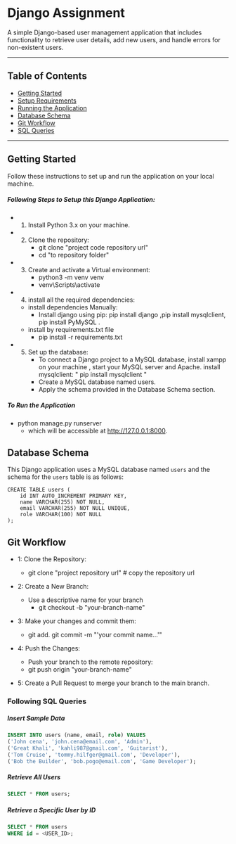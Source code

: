 # Django Assignment

A simple Django-based user management application that includes functionality to retrieve user details, add new users, and handle errors for non-existent users.

---

## Table of Contents
- [Getting Started](#getting-started)
- [Setup Requirements](#setup-requirements)
- [Running the Application](#running-the-application)
- [Database Schema](#database-schema)
- [Git Workflow](#git-workflow)
- [SQL Queries](#sql-queries)

---

## Getting Started
Follow these instructions to set up and run the application on your local machine.
##### Following Steps to Setup this Django Application:
- 1. Install Python 3.x on your machine.
- 2. Clone the repository:
     - git clone "project code repository url"
     - cd "to repository folder"
- 3. Create and activate a Virtual environment:
     - python3 -m venv venv
     - venv\Scripts\activate
- 4. install all the required dependencies:
  - install dependencies Manually:
     - Install django using pip: pip install django ,pip install mysqlclient, pip install PyMySQL . 
  - install by requirements.txt file
     - pip install -r requirements.txt
- 5. Set up the database:
     - To connect a Django project to a MySQL database, install xampp on your machine , start your MySQL server and Apache. install 
       mysqlclient: " pip install mysqlclient "
     - Create a MySQL database named users.
     - Apply the schema provided in the Database Schema section.
     
##### To Run the Application 
- python manage.py runserver 
  - which will be accessible at http://127.0.0.1:8000.



## Database Schema
This Django application uses a MySQL database named `users` and the schema for the `users` table is as follows:

```sql-code
CREATE TABLE users (
    id INT AUTO_INCREMENT PRIMARY KEY,
    name VARCHAR(255) NOT NULL,
    email VARCHAR(255) NOT NULL UNIQUE,
    role VARCHAR(100) NOT NULL
);
```

## Git Workflow

- 1: Clone the Repository:
  - git clone "project repository url" # copy the repository url

- 2: Create a New Branch:
  - Use a descriptive name for your branch
    - git checkout -b "your-branch-name"

- 3: Make your changes and commit them:
     - git add. git commit -m "'your commit name...'"

- 4: Push the Changes:
   - Push your branch to the remote repository:
   - git push origin "your-branch-name"

- 5: Create a Pull Request to merge your branch to the main branch.


### Following SQL Queries 
##### Insert Sample Data

```sql
INSERT INTO users (name, email, role) VALUES
('John cena', 'john.cena@email.com', 'Admin'),
('Great Khali', 'kahli987@gmail.com', 'Guitarist'),
('Tom Cruise', 'tommy.hilfger@gmail.com', 'Developer'),
('Bob the Builder', 'bob.pogo@email.com', 'Game Developer');
```
##### Retrieve All Users
```sql
SELECT * FROM users;
```

##### Retrieve a Specific User by ID
```sql
SELECT * FROM users 
WHERE id = <USER_ID>;
```
